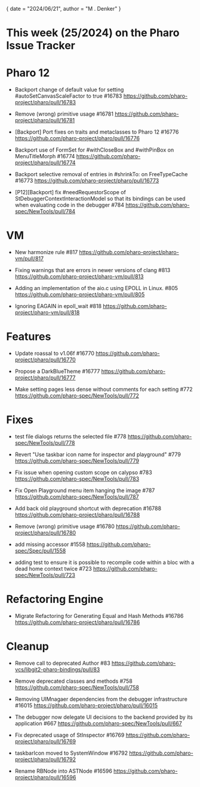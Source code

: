 {
	date = "2024/06/21",
	author = "M . Denker"
}


# This week (25/2024) on the Pharo Issue Tracker

# Pharo 12

- Backport change of default value for setting #autoSetCanvasScaleFactor to true #16783
	https://github.com/pharo-project/pharo/pull/16783
	
- Remove (wrong) primitive usage #16781
	https://github.com/pharo-project/pharo/pull/16781
	
- [Backport] Port fixes on traits and metaclasses to Pharo 12 #16776
	https://github.com/pharo-project/pharo/pull/16776
	
- Backport use of FormSet for #withCloseBox and #withPinBox on MenuTitleMorph #16774
	https://github.com/pharo-project/pharo/pull/16774
	
- Backport selective removal of entries in #shrinkTo: on FreeTypeCache #16773
	https://github.com/pharo-project/pharo/pull/16773
	
- [P12][Backport] fix #needRequestorScope of StDebuggerContextInteractionModel so that its bindings can be used when evaluating code in the debugger #784
	https://github.com/pharo-spec/NewTools/pull/784

# VM

- New harmonize rule #817
	https://github.com/pharo-project/pharo-vm/pull/817
	
- Fixing warnings that are errors in newer versions of clang #813
	https://github.com/pharo-project/pharo-vm/pull/813
	
- Adding an implementation of the aio.c using EPOLL in Linux. #805
	https://github.com/pharo-project/pharo-vm/pull/805
	
- Ignoring EAGAIN in epoll_wait #818
	https://github.com/pharo-project/pharo-vm/pull/818

# Features

- Update roassal to v1.06f #16770
	https://github.com/pharo-project/pharo/pull/16770

- Propose a DarkBlueTheme #16777
	https://github.com/pharo-project/pharo/pull/16777
	
- Make setting pages less dense without comments for each setting #772
	https://github.com/pharo-spec/NewTools/pull/772

# Fixes

- test file dialogs returns the selected file #778
	https://github.com/pharo-spec/NewTools/pull/778

- Revert "Use taskbar icon name for inspector and playground" #779
	https://github.com/pharo-spec/NewTools/pull/779

- Fix issue when opening custom scope on calypso #783
	https://github.com/pharo-spec/NewTools/pull/783

- Fix Open Playground menu item hanging the image #787
	https://github.com/pharo-spec/NewTools/pull/787

- Add back old playground shortcut with deprecation #16788
	https://github.com/pharo-project/pharo/pull/16788
	
- Remove (wrong) primitive usage #16780
	https://github.com/pharo-project/pharo/pull/16780
	
- add missing accessor #1558
	https://github.com/pharo-spec/Spec/pull/1558

- adding test to ensure it is possible to recompile code within a bloc with a dead home context twice #723
	https://github.com/pharo-spec/NewTools/pull/723


# Refactoring Engine

- Migrate Refactoring for Generating Equal and Hash Methods #16786
	https://github.com/pharo-project/pharo/pull/16786


# Cleanup

- Remove call to deprecated Author #83
	https://github.com/pharo-vcs/libgit2-pharo-bindings/pull/83

- Remove deprecated classes and methods #758
	https://github.com/pharo-spec/NewTools/pull/758

- Removing UIMnagaer dependencies from the debugger infrastructure #16015
	https://github.com/pharo-project/pharo/pull/16015
	
- The debugger now delegate UI decisions to the backend provided by its application #667
	https://github.com/pharo-spec/NewTools/pull/667

- Fix deprecated usage of StInspector #16769
	https://github.com/pharo-project/pharo/pull/16769

- taskbarIcon moved to SystemWindow #16792
	https://github.com/pharo-project/pharo/pull/16792
	
- Rename RBNode into ASTNode #16596
	https://github.com/pharo-project/pharo/pull/16596
